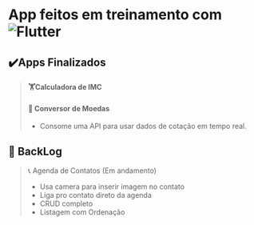 # App feitos em treinamento com ![Flutter](https://img.shields.io/badge/-Flutter-black?style=flat-square&logo=flutter&logoColor=blue)

## ✔️Apps Finalizados 
>#### 🏋️Calculadora de IMC
>#### 🤑 Conversor de Moedas 
> - Consome uma API para usar dados de cotação em tempo real.

## 📆 BackLog
> 📞 Agenda de Contatos (Em andamento)
> - Usa camera para inserir imagem no contato
> - Liga pro contato direto da agenda
> - CRUD completo
> - Listagem com Ordenação



